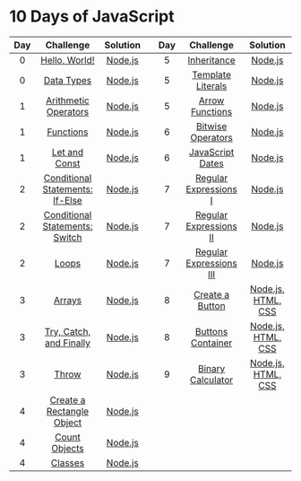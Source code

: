 # 10 Days of JavaScript

| Day |                                              Challenge                                              |                                                                        Solution                                                                        |   | Day |                                         Challenge                                         |                                                                  Solution                                                                   |
|:---:|:---------------------------------------------------------------------------------------------------:|:------------------------------------------------------------------------------------------------------------------------------------------------------:|:-:|:---:|:-----------------------------------------------------------------------------------------:|:-------------------------------------------------------------------------------------------------------------------------------------------:|
|  0  |           [Hello, World!](https://www.hackerrank.com/challenges/js10-hello-world/problem)           |            [Node.js](https://github.com/clfm/HackerRank/blob/master/10%20Days%20of%20JavaScript/Day%200%20-%20Hello%2C%20World!/solution.js)           |   |  5  |       [Inheritance](https://www.hackerrank.com/challenges/js10-inheritance/problem)       |         [Node.js](https://github.com/clfm/HackerRank/blob/master/10%20Days%20of%20JavaScript/Day%205%20-%20Inheritance/solution.js)         |
|  0  |             [Data Types](https://www.hackerrank.com/challenges/js10-data-types/problem)             |              [Node.js](https://github.com/clfm/HackerRank/blob/master/10%20Days%20of%20JavaScript/Day%200%20-%20Data%20Types/solution.js)              |   |  5  | [Template Literals](https://www.hackerrank.com/challenges/js10-template-literals/problem) |     [Node.js](https://github.com/clfm/HackerRank/blob/master/10%20Days%20of%20JavaScript/Day%205%20-%20Template%20Literals/solution.js)     |
|  1  |   [Arithmetic Operators](https://www.hackerrank.com/challenges/js10-arithmetic-operators/problem)   |         [Node.js](https://github.com/clfm/HackerRank/blob/master/10%20Days%20of%20JavaScript/Day%201%20-%20Arithmetic%20Operators/solution.js)         |   |  5  |        [Arrow Functions](https://www.hackerrank.com/challenges/js10-arrows/problem)       |      [Node.js](https://github.com/clfm/HackerRank/blob/master/10%20Days%20of%20JavaScript/Day%205%20-%20Arrow%20Functions/solution.js)      |
|  1  |               [Functions](https://www.hackerrank.com/challenges/js10-function/problem)              |                [Node.js](https://github.com/clfm/HackerRank/blob/master/10%20Days%20of%20JavaScript/Day%201%20-%20Functions/solution.js)               |   |  6  |      [Bitwise Operators](https://www.hackerrank.com/challenges/js10-bitwise/problem)      |     [Node.js](https://github.com/clfm/HackerRank/blob/master/10%20Days%20of%20JavaScript/Day%206%20-%20Bitwise%20Operators/solution.js)     |
|  1  |          [Let and Const](https://www.hackerrank.com/challenges/js10-let-and-const/problem)          |            [Node.js](https://github.com/clfm/HackerRank/blob/master/10%20Days%20of%20JavaScript/Day%201%20-%20Let%20and%20Const/solution.js)           |   |  6  |        [JavaScript Dates](https://www.hackerrank.com/challenges/js10-date/problem)        |      [Node.js](https://github.com/clfm/HackerRank/blob/master/10%20Days%20of%20JavaScript/Day%206%20-%20JavaScript%20Dates/solution.js)     |
|  2  |    [Conditional Statements: If-Else](https://www.hackerrank.com/challenges/js10-if-else/problem)    | [Node.js](https://github.com/clfm/HackerRank/blob/master/10%20Days%20of%20JavaScript/Day%202%20-%20Conditional%20Statements%20-%20If-Else/solution.js) |   |  7  |    [Regular Expressions I](https://www.hackerrank.com/challenges/js10-regexp-1/problem)   |  [Node.js](https://github.com/clfm/HackerRank/blob/master/10%20Days%20of%20JavaScript/Day%207%20-%20Regular%20Expressions%20I/solution.js)  |
|  2  |     [Conditional Statements: Switch](https://www.hackerrank.com/challenges/js10-switch/problem)     |  [Node.js](https://github.com/clfm/HackerRank/blob/master/10%20Days%20of%20JavaScript/Day%202%20-%20Conditional%20Statements%20-%20Switch/solution.js) |   |  7  |   [Regular Expressions II](https://www.hackerrank.com/challenges/js10-regexp-2/problem)   |  [Node.js](https://github.com/clfm/HackerRank/blob/master/10%20Days%20of%20JavaScript/Day%207%20-%20Regular%20Expressions%20II/solution.js) |
|  2  |                  [Loops](https://www.hackerrank.com/challenges/js10-loops/problem)                  |                  [Node.js](https://github.com/clfm/HackerRank/blob/master/10%20Days%20of%20JavaScript/Day%202%20-%20Loops/solution.js)                 |   |  7  |   [Regular Expressions III](https://www.hackerrank.com/challenges/js10-regexp-3/problem)  | [Node.js](https://github.com/clfm/HackerRank/blob/master/10%20Days%20of%20JavaScript/Day%207%20-%20Regular%20Expressions%20III/solution.js) |
|  3  |                 [Arrays](https://www.hackerrank.com/challenges/js10-arrays/problem)                 |                 [Node.js](https://github.com/clfm/HackerRank/blob/master/10%20Days%20of%20JavaScript/Day%203%20-%20Arrays/solution.js)                 |   |  8  |       [Create a Button](https://www.hackerrank.com/challenges/js10-create-a-button)       |      [Node.js, HTML, CSS](https://github.com/clfm/HackerRank/tree/master/10%20Days%20of%20JavaScript/Day%208%20-%20Create%20a%20Button)     |
|  3  | [Try, Catch, and Finally](https://www.hackerrank.com/challenges/js10-try-catch-and-finally/problem) |    [Node.js](https://github.com/clfm/HackerRank/blob/master/10%20Days%20of%20JavaScript/Day%203%20-%20Try%2C%20Catch%2C%20and%20Finally/solution.js)   |   |  8  |     [Buttons Container](https://www.hackerrank.com/challenges/js10-buttons-container)     |      [Node.js, HTML, CSS](https://github.com/clfm/HackerRank/tree/master/10%20Days%20of%20JavaScript/Day%208%20-%20Buttons%20Container)     |
|  3  |                  [Throw](https://www.hackerrank.com/challenges/js10-throw/problem)                  |                  [Node.js](https://github.com/clfm/HackerRank/blob/master/10%20Days%20of%20JavaScript/Day%203%20-%20Throw/solution.js)                 |   |  9  |     [Binary Calculator](https://www.hackerrank.com/challenges/js10-binary-calculator)     |      [Node.js, HTML, CSS](https://github.com/clfm/HackerRank/tree/master/10%20Days%20of%20JavaScript/Day%209%20-%20Binary%20Calculator)     |
|  4  |       [Create a Rectangle Object](https://www.hackerrank.com/challenges/js10-objects/problem)       |     [Node.js](https://github.com/clfm/HackerRank/blob/master/10%20Days%20of%20JavaScript/Day%204%20-%20Create%20a%20Rectangle%20Object/solution.js)    |   |     |                                                                                           |                                                                                                                                             |
|  4  |          [Count Objects](https://www.hackerrank.com/challenges/js10-count-objects/problem)          |             [Node.js](https://github.com/clfm/HackerRank/blob/master/10%20Days%20of%20JavaScript/Day%204%20-%20Count%20Objects/solution.js)            |   |     |                                                                                           |                                                                                                                                             |
|  4  |                 [Classes](https://www.hackerrank.com/challenges/js10-class/problem)                 |                 [Node.js](https://github.com/clfm/HackerRank/blob/master/10%20Days%20of%20JavaScript/Day%204%20-%20Classes/solution.js)                |   |     |                                                                                           |                                                                                                                                             |
